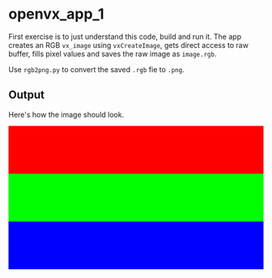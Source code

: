# openvx_app_1

First exercise is to just understand this code, build and run it. The app
creates an RGB `vx_image` using `vxCreateImage`, gets direct access to raw
buffer, fills pixel values and saves the raw image as `image.rgb`.

Use `rgb2png.py` to convert the saved `.rgb` fie to `.png`.

## Output

Here's how the image should look.

![output_file](./image.rgb.png)